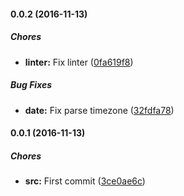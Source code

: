 #### 0.0.2 (2016-11-13)

##### Chores

* **linter:** Fix linter ([0fa619f8](https://github.com/lgaticaq/indicadoresdeldia/commit/0fa619f8a3abaf8ad19563229938bf00bb5a788b))

##### Bug Fixes

* **date:** Fix parse timezone ([32fdfa78](https://github.com/lgaticaq/indicadoresdeldia/commit/32fdfa788669673140d1e4a21305d6d8bb752cc3))

#### 0.0.1 (2016-11-13)

##### Chores

* **src:** First commit ([3ce0ae6c](https://github.com/lgaticaq/indicadoresdeldia/commit/3ce0ae6c4e9cf49262aafbeaba3d2f79ead9742e))

